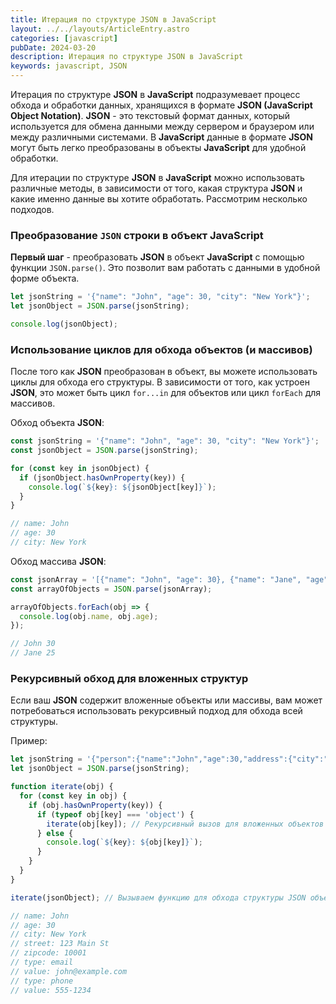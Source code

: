 ```yaml
---
title: Итерация по структуре JSON в JavaScript
layout: ../../layouts/ArticleEntry.astro
categories: [javascript]
pubDate: 2024-03-20
description: Итерация по структуре JSON в JavaScript
keywords: javascript, JSON
---
```


Итерация по структуре **JSON** в **JavaScript** подразумевает процесс обхода и обработки данных, хранящихся в формате **JSON (JavaScript Object Notation)**. **JSON** - это текстовый формат данных, который используется для обмена данными между сервером и браузером или между различными системами. В **JavaScript** данные в формате **JSON** могут быть легко преобразованы в объекты **JavaScript** для удобной обработки.

Для итерации по структуре **JSON** в **JavaScript** можно использовать различные методы, в зависимости от того, какая структура **JSON** и какие именно данные вы хотите обработать. Рассмотрим несколько подходов.

### Преобразование `JSON` строки в объект **JavaScript**

**Первый шаг** - преобразовать **JSON** в объект **JavaScript** с помощью функции `JSON.parse()`. Это позволит вам работать с данными в удобной форме объекта.

```javascript
let jsonString = '{"name": "John", "age": 30, "city": "New York"}';
let jsonObject = JSON.parse(jsonString);

console.log(jsonObject);
```

### Использование циклов для обхода объектов (и массивов)

После того как **JSON** преобразован в объект, вы можете использовать циклы для обхода его структуры. В зависимости от того, как устроен **JSON**, это может быть цикл `for...in` для объектов или цикл `forEach` для массивов.

Обход объекта **JSON**: 

```javascript
const jsonString = '{"name": "John", "age": 30, "city": "New York"}';
const jsonObject = JSON.parse(jsonString);

for (const key in jsonObject) {
  if (jsonObject.hasOwnProperty(key)) {
    console.log(`${key}: ${jsonObject[key]}`);
  }
}

// name: John
// age: 30
// city: New York
```

Обход массива **JSON**:

```javascript
const jsonArray = '[{"name": "John", "age": 30}, {"name": "Jane", "age": 25}]';
const arrayOfObjects = JSON.parse(jsonArray);

arrayOfObjects.forEach(obj => {
  console.log(obj.name, obj.age);
});

// John 30
// Jane 25
```

### Рекурсивный обход для вложенных структур

Если ваш **JSON** содержит вложенные объекты или массивы, вам может потребоваться использовать рекурсивный подход для обхода всей структуры.

Пример:

```javascript
let jsonString = '{"person":{"name":"John","age":30,"address":{"city":"New York","street":"123 Main St","zipcode":"10001"},"contacts":[{"type":"email","value":"john@example.com"},{"type":"phone","value":"555-1234"}]}}';
let jsonObject = JSON.parse(jsonString);

function iterate(obj) {
  for (const key in obj) {
    if (obj.hasOwnProperty(key)) {
      if (typeof obj[key] === 'object') {
        iterate(obj[key]); // Рекурсивный вызов для вложенных объектов или массивов
      } else {
        console.log(`${key}: ${obj[key]}`);
      }
    }
  }
}

iterate(jsonObject); // Вызываем функцию для обхода структуры JSON объекта

// name: John
// age: 30
// city: New York
// street: 123 Main St
// zipcode: 10001
// type: email
// value: john@example.com
// type: phone
// value: 555-1234
```